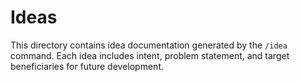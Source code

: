 # Ideas

This directory contains idea documentation generated by the `/idea` command.
Each idea includes intent, problem statement, and target beneficiaries for future development.